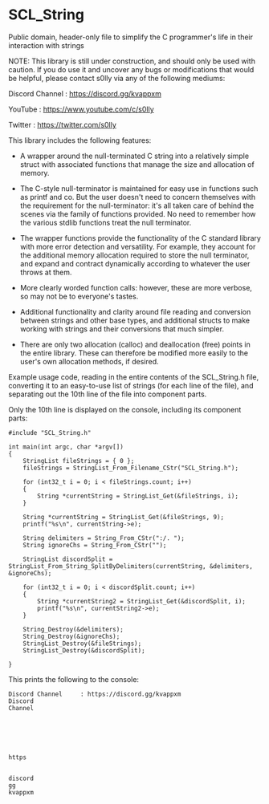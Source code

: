# SCL_String
Public domain, header-only file to simplify the C programmer's life in their interaction with strings

NOTE: This library is still under construction, and should only be used with caution.
If you do use it and uncover any bugs or modifications that would be helpful, please contact s0lly via any of the following mediums:

Discord Channel     : https://discord.gg/kvappxm

YouTube             : https://www.youtube.com/c/s0lly

Twitter             : https://twitter.com/s0lly


This library includes the following features:

 - A wrapper around the null-terminated C string into a relatively simple struct with associated functions that manage
the size and allocation of memory.

 - The C-style null-terminator is maintained for easy use in functions such as printf and co. 
But the user doesn't need to concern themselves with the requirement for the null-terminator:
it's all taken care of behind the scenes via the family of functions provided.
No need to remember how the various stdlib functions treat the null terminator.

 - The wrapper functions provide the functionality of the C standard library with more error detection and versatility.
For example, they account for the additional memory allocation required to store the null terminator,
and expand and contract dynamically according to whatever the user throws at them. 

 - More clearly worded function calls: however, these are more verbose, so may not be to everyone's tastes.

 - Additional functionality and clarity around file reading and conversion between strings and other base types,
and additional structs to make working with strings and their conversions that much simpler.

 - There are only two allocation (calloc) and deallocation (free) points in the entire library.
These can therefore be modified more easily to the user's own allocation methods, if desired.



Example usage code, reading in the entire contents of the SCL_String.h file, converting it to an easy-to-use list of strings (for each line of the file), and separating out the 10th line of the file into component parts.

Only the 10th line is displayed on the console, including its component parts:

```
#include "SCL_String.h"

int main(int argc, char *argv[])
{
    StringList fileStrings = { 0 };
    fileStrings = StringList_From_Filename_CStr("SCL_String.h");
    
    for (int32_t i = 0; i < fileStrings.count; i++)
    {
        String *currentString = StringList_Get(&fileStrings, i);
    }
    
    String *currentString = StringList_Get(&fileStrings, 9);
    printf("%s\n", currentString->e);
    
    String delimiters = String_From_CStr(":/. ");
    String ignoreChs = String_From_CStr("");
    
    StringList discordSplit = StringList_From_String_SplitByDelimiters(currentString, &delimiters, &ignoreChs);
    
    for (int32_t i = 0; i < discordSplit.count; i++)
    {
        String *currentString2 = StringList_Get(&discordSplit, i);
        printf("%s\n", currentString2->e);
    }
       
    String_Destroy(&delimiters);
    String_Destroy(&ignoreChs);
    StringList_Destroy(&fileStrings);
    StringList_Destroy(&discordSplit);
    
}
```

This prints the following to the console:

```
Discord Channel     : https://discord.gg/kvappxm
Discord
Channel






https


discord
gg
kvappxm
```
